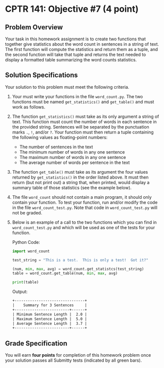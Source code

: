 # CPTR 141: Objective #7 (4 point)

## Problem Overview

Your task in this homework assignment is to create two functions that together give statistics about the word count in sentences in a string of text. The first function will compute the statistics and return them as a tuple, and the second function will take that tuple and returns the text needed to display a formatted table summarizing the word counts statistics.


## Solution Specifications

Your solution to this problem must meet the following criteria.

1. Your must write your functions in the file `word_count.py`. The two functions must be named `get_statistics()` and `get_table()` and must work as follows.

1. The function `get_statistics()` must take as its only argument a string of text. This function must count the number of words in each sentence in the provided string. Sentences will be separated by the punctuation marks `.`, `!`, and/or `?`. Your function must then return a tuple containing the following values as floating-point numbers:
    + The number of sentences in the text
    + The minimum number of words in any one sentence
    + The maximum number of words in any one sentence
    + The average number of words per sentence in the text

1. The function `get_table()` must take as its argument the four values returned by `get_statistics()` in the order listed above. It must then return (but not print out) a string that, when printed, would display a summary table of those statistics (see the example below).

3. The file `word_count` should not contain a main program, it should only contain your function. To test your function, run and/or modify the code in the file `word_count_test.py`. Note that code in `word_count_test.py` will not be graded.

4. Below is an example of a call to the two functions which you can find in `word_count_test.py` and which will be used as one of the tests for your function.

    Python Code:
    ```python
    import word_count

    test_string = "This is a test.  This is only a test!  Got it?"

    (num, min, max, avg) = word_count.get_statistcs(test_string)
    table = word_count.get_table(num, min, max, avg)

    print(table)
    ```

    Output:
    ```html
    +--------------------------------+
    |    Summary for 3 Sentences     |
    +-------------------------+------+
    | Minimum Sentence Length |  2.0 |
    | Maximum Sentence Length |  5.0 |
    | Average Sentence Length |  3.7 |
    +-------------------------+------+
    ```

## Grade Specification

You will earn **four points** for completion of this homework problem once your solution passes all Submitty tests (indicated by all green bars).
